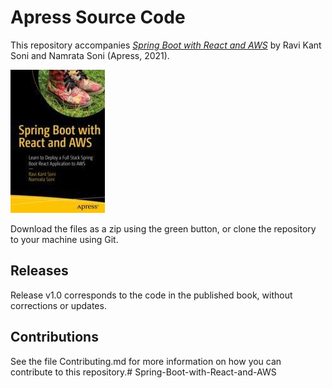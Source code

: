 # Apress Source Code

This repository accompanies [*Spring Boot with React and AWS*](https://www.apress.com/9781484273913) by Ravi Kant Soni and Namrata Soni (Apress, 2021).

[comment]: #cover
![Cover image](9781484273913.jpg)

Download the files as a zip using the green button, or clone the repository to your machine using Git.

## Releases

Release v1.0 corresponds to the code in the published book, without corrections or updates.

## Contributions

See the file Contributing.md for more information on how you can contribute to this repository.# Spring-Boot-with-React-and-AWS
